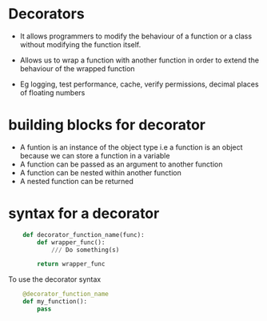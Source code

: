 # Decorators

- It allows programmers to modify the behaviour of a function or a class without modifying the function itself. 
- Allows us to wrap a function with another function in order to extend the behaviour of the wrapped function

- Eg logging, test performance, cache, verify permissions, decimal places of floating numbers

# building blocks for decorator
- A funtion is an instance of the object type i.e a function is an object because we can store a function in a variable
- A function can be passed as an argument to another function
- A function can be nested within another function
- A nested function can be returned


# syntax for a decorator

```python
    def decorator_function_name(func):
        def wrapper_func():
            /// Do something(s)

        return wrapper_func
```

To use the decorator syntax
``` python
    @decorator_function_name
    def my_function():
        pass
```